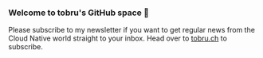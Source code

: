 ### Welcome to tobru's GitHub space 👋

Please subscribe to my newsletter if you want to get regular news from the Cloud Native world straight to your inbox.
Head over to [tobru.ch](https://tobru.ch/about-newsletter/) to subscribe.

<!--
**tobru/tobru** is a ✨ _special_ ✨ repository because its `README.md` (this file) appears on your GitHub profile.

Here are some ideas to get you started:

- 🔭 I’m currently working on ...
- 🌱 I’m currently learning ...
- 👯 I’m looking to collaborate on ...
- 🤔 I’m looking for help with ...
- 💬 Ask me about ...
- 📫 How to reach me: ...
- 😄 Pronouns: ...
- ⚡ Fun fact: ...
-->
